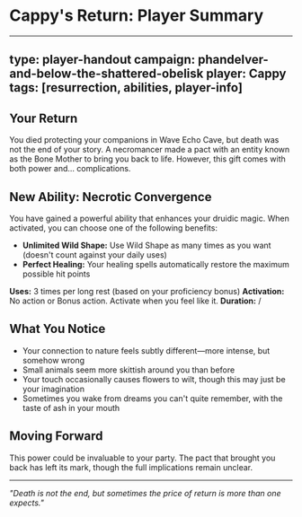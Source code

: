 # Cappy's Return: Player Summary

---
type: player-handout
campaign: phandelver-and-below-the-shattered-obelisk
player: Cappy
tags: [resurrection, abilities, player-info]
---

## Your Return

You died protecting your companions in Wave Echo Cave, but death was not the end of your story. A necromancer made a pact with an entity known as the Bone Mother to bring you back to life. However, this gift comes with both power and... complications.

## New Ability: Necrotic Convergence

You have gained a powerful ability that enhances your druidic magic. When activated, you can choose one of the following benefits:

- **Unlimited Wild Shape:** Use Wild Shape as many times as you want (doesn't count against your daily uses)
- **Perfect Healing:** Your healing spells automatically restore the maximum possible hit points

**Uses:** 3 times per long rest (based on your proficiency bonus)
**Activation:** No action or Bonus action. Activate when you feel like it.
**Duration:** /

## What You Notice

- Your connection to nature feels subtly different—more intense, but somehow wrong
- Small animals seem more skittish around you than before
- Your touch occasionally causes flowers to wilt, though this may just be your imagination
- Sometimes you wake from dreams you can't quite remember, with the taste of ash in your mouth

## Moving Forward

This power could be invaluable to your party. The pact that brought you back has left its mark, though the full implications remain unclear.

---

*"Death is not the end, but sometimes the price of return is more than one expects."*
